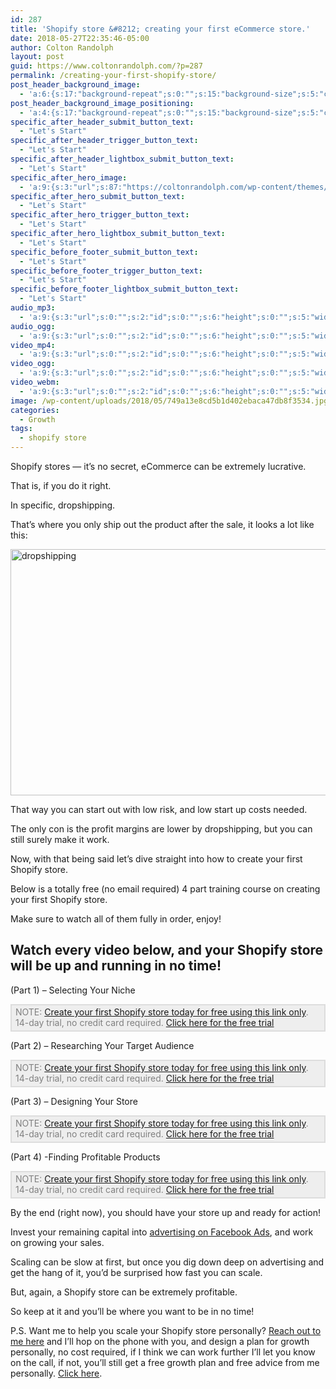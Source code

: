 ```yaml
---
id: 287
title: 'Shopify store &#8212; creating your first eCommerce store.'
date: 2018-05-27T22:35:46-05:00
author: Colton Randolph
layout: post
guid: https://www.coltonrandolph.com/?p=287
permalink: /creating-your-first-shopify-store/
post_header_background_image:
  - 'a:6:{s:17:"background-repeat";s:0:"";s:15:"background-size";s:5:"cover";s:21:"background-attachment";s:0:"";s:19:"background-position";s:13:"center center";s:16:"background-image";s:0:"";s:5:"media";a:4:{s:2:"id";s:0:"";s:6:"height";s:0:"";s:5:"width";s:0:"";s:9:"thumbnail";s:0:"";}}'
post_header_background_image_positioning:
  - 'a:4:{s:17:"background-repeat";s:0:"";s:15:"background-size";s:5:"cover";s:21:"background-attachment";s:0:"";s:19:"background-position";s:13:"center center";}'
specific_after_header_submit_button_text:
  - "Let's Start"
specific_after_header_trigger_button_text:
  - "Let's Start"
specific_after_header_lightbox_submit_button_text:
  - "Let's Start"
specific_after_hero_image:
  - 'a:9:{s:3:"url";s:87:"https://coltonrandolph.com/wp-content/themes/opSmartTheme/images/social-media-cover.png";s:2:"id";s:0:"";s:6:"height";s:0:"";s:5:"width";s:0:"";s:9:"thumbnail";s:0:"";s:5:"title";s:0:"";s:7:"caption";s:0:"";s:3:"alt";s:0:"";s:11:"description";s:0:"";}'
specific_after_hero_submit_button_text:
  - "Let's Start"
specific_after_hero_trigger_button_text:
  - "Let's Start"
specific_after_hero_lightbox_submit_button_text:
  - "Let's Start"
specific_before_footer_submit_button_text:
  - "Let's Start"
specific_before_footer_trigger_button_text:
  - "Let's Start"
specific_before_footer_lightbox_submit_button_text:
  - "Let's Start"
audio_mp3:
  - 'a:9:{s:3:"url";s:0:"";s:2:"id";s:0:"";s:6:"height";s:0:"";s:5:"width";s:0:"";s:9:"thumbnail";s:0:"";s:5:"title";s:0:"";s:7:"caption";s:0:"";s:3:"alt";s:0:"";s:11:"description";s:0:"";}'
audio_ogg:
  - 'a:9:{s:3:"url";s:0:"";s:2:"id";s:0:"";s:6:"height";s:0:"";s:5:"width";s:0:"";s:9:"thumbnail";s:0:"";s:5:"title";s:0:"";s:7:"caption";s:0:"";s:3:"alt";s:0:"";s:11:"description";s:0:"";}'
video_mp4:
  - 'a:9:{s:3:"url";s:0:"";s:2:"id";s:0:"";s:6:"height";s:0:"";s:5:"width";s:0:"";s:9:"thumbnail";s:0:"";s:5:"title";s:0:"";s:7:"caption";s:0:"";s:3:"alt";s:0:"";s:11:"description";s:0:"";}'
video_ogg:
  - 'a:9:{s:3:"url";s:0:"";s:2:"id";s:0:"";s:6:"height";s:0:"";s:5:"width";s:0:"";s:9:"thumbnail";s:0:"";s:5:"title";s:0:"";s:7:"caption";s:0:"";s:3:"alt";s:0:"";s:11:"description";s:0:"";}'
video_webm:
  - 'a:9:{s:3:"url";s:0:"";s:2:"id";s:0:"";s:6:"height";s:0:"";s:5:"width";s:0:"";s:9:"thumbnail";s:0:"";s:5:"title";s:0:"";s:7:"caption";s:0:"";s:3:"alt";s:0:"";s:11:"description";s:0:"";}'
image: /wp-content/uploads/2018/05/749a13e8cd5b1d402ebaca47db8f3534.jpg
categories:
  - Growth
tags:
  - shopify store
---
```

Shopify stores &#8212; it&#8217;s no secret, eCommerce can be extremely lucrative.

That is, if you do it right.

In specific, dropshipping.

That&#8217;s where you only ship out the product after the sale, it looks a lot like this:

<img class="alignnone size-large wp-image-148" src="https://www.coltonrandolph.com/wp-content/uploads/2018/05/dropshipping-hair-extensions-700x394.jpg" alt="dropshipping" width="700" height="394" srcset="http://www.coltonrandolph.com/wp-content/uploads/2018/05/dropshipping-hair-extensions-700x394.jpg 700w, http://www.coltonrandolph.com/wp-content/uploads/2018/05/dropshipping-hair-extensions-300x169.jpg 300w, http://www.coltonrandolph.com/wp-content/uploads/2018/05/dropshipping-hair-extensions-768x432.jpg 768w, http://www.coltonrandolph.com/wp-content/uploads/2018/05/dropshipping-hair-extensions.jpg 900w" sizes="(max-width: 700px) 100vw, 700px" /> 

That way you can start out with low risk, and low start up costs needed.

The only con is the profit margins are lower by dropshipping, but you can still surely make it work.

Now, with that being said let&#8217;s dive straight into how to create your first Shopify store.

Below is a totally free (no email required) 4 part training course on creating your first Shopify store.

Make sure to watch all of them fully in order, enjoy!

## Watch every video below, and your Shopify store will be up and running in no time!

<p class="title style-scope ytd-video-primary-info-renderer">
  (Part 1) &#8211; Selecting Your Niche
</p>



<p style="text-color: #808080; padding: 2px 6px 4px 6px; color: #808080; background-color: #eeeeee; border: #dddddd 2px solid;">
  NOTE: <a href="https://www.coltonrandolph.com/shopify">Create your first Shopify store today for free using this link only</a>. 14-day trial, no credit card required. <a href="https://www.coltonrandolph.com/shopify">Click here for the free trial</a>
</p>

(Part 2) &#8211; Researching Your Target Audience



<p style="text-color: #808080; padding: 2px 6px 4px 6px; color: #808080; background-color: #eeeeee; border: #dddddd 2px solid;">
  NOTE: <a href="https://www.coltonrandolph.com/shopify">Create your first Shopify store today for free using this link only</a>. 14-day trial, no credit card required. <a href="https://www.coltonrandolph.com/shopify">Click here for the free trial</a>
</p>

(Part 3) &#8211; Designing Your Store



<p style="text-color: #808080; padding: 2px 6px 4px 6px; color: #808080; background-color: #eeeeee; border: #dddddd 2px solid;">
  NOTE: <a href="https://www.coltonrandolph.com/shopify">Create your first Shopify store today for free using this link only</a>. 14-day trial, no credit card required. <a href="https://www.coltonrandolph.com/shopify">Click here for the free trial</a>
</p>

(Part 4) -Finding Profitable Products



<p style="text-color: #808080; padding: 2px 6px 4px 6px; color: #808080; background-color: #eeeeee; border: #dddddd 2px solid;">
  NOTE: <a href="https://www.coltonrandolph.com/shopify">Create your first Shopify store today for free using this link only</a>. 14-day trial, no credit card required. <a href="https://www.coltonrandolph.com/shopify">Click here for the free trial</a>
</p>

By the end (right now), you should have your store up and ready for action!

Invest your remaining capital into [advertising on Facebook Ads](https://burst.shopify.com/tips/facebook-ads), and work on growing your sales.

Scaling can be slow at first, but once you dig down deep on advertising and get the hang of it, you&#8217;d be surprised how fast you can scale.

But, again, a Shopify store can be extremely profitable.

So keep at it and you&#8217;ll be where you want to be in no time!

P.S. Want me to help you scale your Shopify store personally? [Reach out to me here](https://www.coltonrandolph.com/book-a-call/) and I&#8217;ll hop on the phone with you, and design a plan for growth personally, no cost required, if I think we can work further I&#8217;ll let you know on the call, if not, you&#8217;ll still get a free growth plan and free advice from me personally. [Click here](https://www.coltonrandolph.com/book-a-call/).
